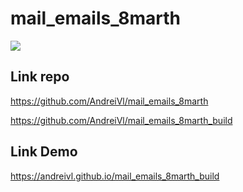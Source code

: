 # mail_emails_8marth

![](https://andreivl.github.io/mail_emails_8marth_build/images/preview-img-mail-emails-8marth.jpg)

## Link repo
https://github.com/AndreiVl/mail_emails_8marth

https://github.com/AndreiVl/mail_emails_8marth_build

## Link Demo
https://andreivl.github.io/mail_emails_8marth_build